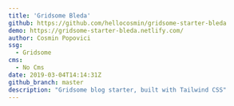 ```yaml
---
title: 'Gridsome Bleda'
github: https://github.com/hellocosmin/gridsome-starter-bleda
demo: https://gridsome-starter-bleda.netlify.com/
author: Cosmin Popovici
ssg:
  - Gridsome
cms:
  - No Cms
date: 2019-03-04T14:14:31Z
github_branch: master
description: "Gridsome blog starter, built with Tailwind CSS"
---
```

